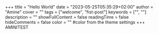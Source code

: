 +++
title = "Hello World"
date = "2023-05-25T05:35:29+02:00"
author = "Amine"
cover = ""
tags = ["welcome", "fist-post"]
keywords = ["", ""]
description = ""
showFullContent = false
readingTime = false
hideComments = false
color = "" #color from the theme settings
+++
AMINITEST